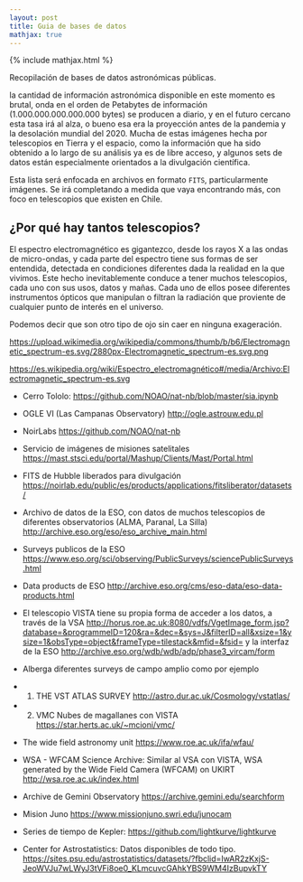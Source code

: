 ```yaml
---
layout: post
title: Guia de bases de datos
mathjax: true
---
```

{% include mathjax.html %} 

Recopilación de bases de datos astronómicas públicas.

la cantidad de información astronómica disponible en este momento es brutal, onda en el orden de Petabytes de información (1.000.000.000.000.000 bytes) se producen a diario, y en el futuro cercano esta tasa irá al alza, o bueno esa era la proyección antes de la pandemia y la desolación mundial del 2020. Mucha de estas imágenes hecha por telescopios en Tierra y el espacio, como la información que ha sido obtenido a lo largo de su análisis ya es de libre acceso, y algunos sets de datos están especialmente orientados a la divulgación científica.

Esta lista será enfocada en archivos en formato $\mathtt{FITS}$, particularmente imágenes. Se irá completando a medida que vaya encontrando más, con foco en telescopios que existen en Chile.

## ¿Por qué hay tantos telescopios? 

El espectro electromagnético es gigantezco, desde los rayos X a las ondas de micro-ondas, y cada parte del espectro tiene sus formas de ser entendida, detectada en condiciones diferentes dada la realidad en la que vivimos. Este hecho inevitablemente conduce a tener muchos telescopios, cada uno con sus usos, datos y mañas. Cada uno de ellos posee diferentes instrumentos ópticos que manipulan o filtran la radiación que proviente de cualquier punto de interés en el universo.

Podemos decir que son otro tipo de ojo sin caer en ninguna exageración.

https://upload.wikimedia.org/wikipedia/commons/thumb/b/b6/Electromagnetic_spectrum-es.svg/2880px-Electromagnetic_spectrum-es.svg.png

https://es.wikipedia.org/wiki/Espectro_electromagnético#/media/Archivo:Electromagnetic_spectrum-es.svg

* Cerro Tololo: https://github.com/NOAO/nat-nb/blob/master/sia.ipynb

* OGLE VI (Las Campanas Observatory) http://ogle.astrouw.edu.pl 

* NoirLabs https://github.com/NOAO/nat-nb

* Servicio de imágenes de misiones satelitales https://mast.stsci.edu/portal/Mashup/Clients/Mast/Portal.html

* FITS de Hubble liberados para divulgación https://noirlab.edu/public/es/products/applications/fitsliberator/datasets/

* Archivo de datos de la ESO, con datos de muchos telescopios de diferentes observatorios (ALMA, Paranal, La Silla)
http://archive.eso.org/eso/eso_archive_main.html

* Surveys publicos de la ESO https://www.eso.org/sci/observing/PublicSurveys/sciencePublicSurveys.html

* Data products de ESO http://archive.eso.org/cms/eso-data/eso-data-products.html

* El telescopio VISTA tiene su propia forma de acceder a los datos,
a través de la VSA http://horus.roe.ac.uk:8080/vdfs/VgetImage_form.jsp?database=&programmeID=120&ra=&dec=&sys=J&filterID=all&xsize=1&ysize=1&obsType=object&frameType=tilestack&mfid=&fsid= y la interfaz de la ESO http://archive.eso.org/wdb/wdb/adp/phase3_vircam/form

* Alberga diferentes surveys de campo amplio como por ejemplo

* 1. THE VST ATLAS SURVEY http://astro.dur.ac.uk/Cosmology/vstatlas/
* 2. VMC Nubes de magallanes con VISTA https://star.herts.ac.uk/~mcioni/vmc/ 

* The wide field astronomy unit https://www.roe.ac.uk/ifa/wfau/

* WSA - WFCAM Science Archive: Similar al VSA con VISTA, WSA  generated by the Wide Field Camera (WFCAM) on UKIRT http://wsa.roe.ac.uk/index.html

* Archive de Gemini Observatory
https://archive.gemini.edu/searchform

* Mision Juno
https://www.missionjuno.swri.edu/junocam

* Series de tiempo de Kepler:
https://github.com/lightkurve/lightkurve

* Center for Astrostatistics: Datos disponibles de todo tipo.
https://sites.psu.edu/astrostatistics/datasets/?fbclid=IwAR2zKxjS-JeoWVJu7wLWyJ3tVFi8oe0_KLmcuvcGAhkYBS9WM4IzBupvkTY







